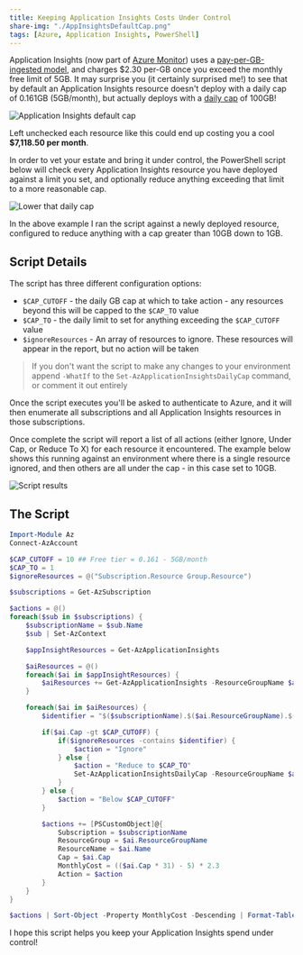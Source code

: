 ```yaml
---
title: Keeping Application Insights Costs Under Control
share-img: "./AppInsightsDefaultCap.png"
tags: [Azure, Application Insights, PowerShell]
---
```


Application Insights (now part of [Azure Monitor]) uses a [pay-per-GB-ingested model][appinsights pricing], and charges \$2.30 per-GB once you exceed the monthly free limit of 5GB. It may surprise you (it certainly surprised me!) to see that by default an Application Insights resource doesn't deploy with a daily cap of 0.161GB (5GB/month), but actually deploys with a [daily cap][appinsights cap management] of 100GB!

![Application Insights default cap](/assets/2019/2019-05-31/DailyCap.png)

Left unchecked each resource like this could end up costing you a cool **\$7,118.50 per month**.

In order to vet your estate and bring it under control, the PowerShell script below will check every Application Insights resource you have deployed against a limit you set, and optionally reduce anything exceeding that limit to a more reasonable cap.

![Lower that daily cap](/assets/2019/2019-05-31/AppInsightsDefaultCap.png)

In the above example I ran the script against a newly deployed resource, configured to reduce anything with a cap greater than 10GB down to 1GB.

<!--more-->

## Script Details

The script has three different configuration options:

- `$CAP_CUTOFF` - the daily GB cap at which to take action - any resources beyond this will be capped to the `$CAP_TO` value
- `$CAP_TO` - the daily limit to set for anything exceeding the `$CAP_CUTOFF` value
- `$ignoreResources` - An array of resources to ignore. These resources will appear in the report, but no action will be taken

> If you don't want the script to make any changes to your environment append `-WhatIf` to the `Set-AzApplicationInsightsDailyCap` command, or comment it out entirely

Once the script executes you'll be asked to authenticate to Azure, and it will then enumerate all subscriptions and all Application Insights resources in those subscriptions.

Once complete the script will report a list of all actions (either Ignore, Under Cap, or Reduce To X) for each resource it encountered. The example below shows this running against an environment where there is a single resource ignored, and then others are all under the cap - in this case set to 10GB.

![Script results](/assets/2019/2019-05-31/AppInsightsResults.png)

## The Script

```powershell
Import-Module Az
Connect-AzAccount

$CAP_CUTOFF = 10 ## Free tier = 0.161 - 5GB/month
$CAP_TO = 1
$ignoreResources = @("Subscription.Resource Group.Resource")

$subscriptions = Get-AzSubscription

$actions = @()
foreach($sub in $subscriptions) {
    $subscriptionName = $sub.Name
    $sub | Set-AzContext

    $appInsightResources = Get-AzApplicationInsights

    $aiResources = @()
    foreach($ai in $appInsightResources) {
        $aiResources += Get-AzApplicationInsights -ResourceGroupName $ai.ResourceGroupName -Name $ai.Name -IncludeDailyCap
    }

    foreach($ai in $aiResources) {
        $identifier = "$($subscriptionName).$($ai.ResourceGroupName).$($ai.Name)"

        if($ai.Cap -gt $CAP_CUTOFF) {
            if($ignoreResources -contains $identifier) {
                $action = "Ignore"
            } else {
                $action = "Reduce to $CAP_TO"
                Set-AzApplicationInsightsDailyCap -ResourceGroupName $ai.ResourceGroupName -Name $ai.Name -DailyCapGB $CAP_TO
            }
        } else {
            $action = "Below $CAP_CUTOFF"
        }

        $actions += [PSCustomObject]@{
            Subscription = $subscriptionName
            ResourceGroup = $ai.ResourceGroupName
            ResourceName = $ai.Name
            Cap = $ai.Cap
            MonthlyCost = (($ai.Cap * 31) - 5) * 2.3
            Action = $action
        }
    }
}

$actions | Sort-Object -Property MonthlyCost -Descending | Format-Table
```

I hope this script helps you keep your Application Insights spend under control!

[azure monitor]: https://docs.microsoft.com/en-us/azure/azure-monitor/overview
[appinsights pricing]: https://azure.microsoft.com/en-us/pricing/details/monitor/
[appinsights cap management]: https://docs.microsoft.com/en-us/azure/azure-monitor/app/pricing
